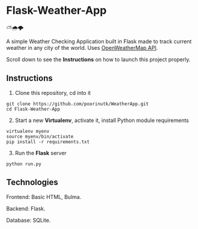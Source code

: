 # Flask-Weather-App

:partly_sunny::cloud_with_rain::cloud_with_lightning:

A simple Weather Checking Application built in Flask made to track current weather in any city of the world. Uses [OpenWeatherMap API](https://openweathermap.org/). 

Scroll down to see the **Instructions** on how to launch this project properly. 

## Instructions

1. Clone this repository, cd into it

```
git clone https://github.com/poorinutk/WeatherApp.git
cd Flask-Weather-App
```    

2. Start a new **Virtualenv**, activate it, install Python module requirements

```
virtualenv myenv
source myenv/bin/activate
pip install -r requirements.txt
```  
3. Run the **Flask** server

```
python run.py
```  

## Technologies

Frontend: Basic HTML, Bulma.

Backend: Flask.

Database: SQLite.
